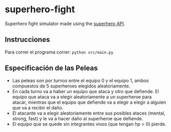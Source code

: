 # superhero-fight

Superhero fight simulator made using the [superhero API](https://www.superheroapi.com/).

## Instrucciones

Para correr el programa correr: `python src/main.py`

## Especificación de las Peleas

- Las peleas son por turnos entre el equipo 0 y el equipo 1, ambos compuestos de 5 superheroes elegidos aleatoriamente.
- En cada turno va a haber un equipo que ataca y otro que defiende. El equipo que ataca va a elegir aleatoriamente a un superheroe para atacar, mientras que el equipo que defiende va a elegir a elegir a alguien que va a recibir el daño.
- El atacante va a elegir aleatoriamente entre sus posibles ataces (mental, strong, fast) y le va a hacer daño al superheroe que defiende.
- El equipo que se quede sin integrantes vivos (que tengan hp > 0) pierde.
